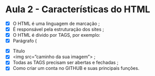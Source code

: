 # Aula 2 - Características do HTML

- [x]  O HTML é uma linguagem de marcação ;
- [x]  É responsável pela estruturação dos sites ;
- [x]  O HTML é divido por TAGS, por exemplo:
- [x]  Parágrafo (<p></p>
- [x]  Titulo
- [x]  <img src=”caminho da sua imagem”></img> ;
- [x]  Todas as TAGS precisam ser abertas e fechadas ;
- [x]  Como criar um conta no GITHUB e suas principais funções.
